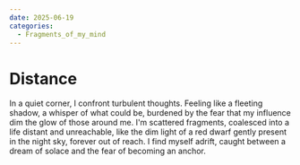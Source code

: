 ```yaml
---
date: 2025-06-19
categories:
  - Fragments_of_my_mind
---
```


# Distance

<!-- more -->

In a quiet corner, I confront turbulent thoughts. Feeling like a fleeting shadow, a whisper of what could be, burdened by the fear that my influence dim the glow of those around me. I'm scattered fragments, coalesced into a life distant and unreachable, like the dim light of a red dwarf gently present in the night sky, forever out of reach. I find myself adrift, caught between a dream of solace and the fear of becoming an anchor.